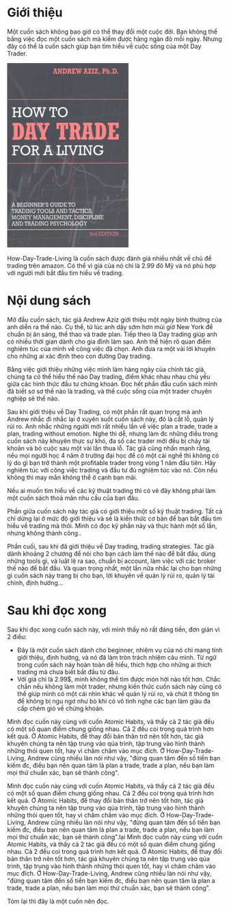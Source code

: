 # Giới thiệu

Một cuốn sách không bao giờ có thể thay đổi một cuộc đời. Bạn không thể bằng việc đọc một cuốn sách mà kiếm được hàng ngàn đô mỗi ngày. Nhưng đây có thể là cuốn sách giúp bạn tìm hiểu về cuộc sống của một Day Trader.

![How-Day-Trade-Living-Management.md](/9781535585958.jpg)

How-Day-Trade-Living là cuốn sách được đánh giá nhiều nhất về chủ đề trading trên amazon. Có thể vì giá của nó chỉ là 2.99 đô Mỹ và nó phù hợp với người mới bắt đầu tìm hiểu về trading.

# Nội dung sách
Mở đầu cuốn sách, tác giả Andrew Aziz giới thiệu một ngày bình thường của anh diễn ra thế nào. Cụ thể, từ lúc anh dậy sớm hơn múi giờ New York để chuẩn bị ăn sáng, thể thao và trade plan. Tiếp theo là Day trading giúp anh có nhiều thời gian dành cho gia đình làm sao. Anh thể hiện rõ quan điểm nghiêm túc của mình về công việc đã chọn. Anh đưa ra một vài lời khuyên cho những ai xác định theo con đường Day trading.

Bằng việc giới thiệu những việc mình làm hàng ngày của chính tác giả, chúng ta có thể hiểu thế nào  Day trading, điểm khác nhau nhau chủ yếu giữa các hình thức đầu tư chứng khoán. Đọc hết phần đầu cuốn sách mình đã biết sơ sơ thế nào là trading, và thế cuộc sống của một trader chuyên nghiệp sẽ thế nào.

Sau khi giới thiệu về Day Trading, có một phần rất quan trọng mà anh Andrew nhắc đi nhắc lại ở xuyên suốt cuốn sách này, đó là cắt lỗ, quản lý rủi ro. Anh nhắc những người mới rất nhiều lần về việc plan a trade, trade a plan, trading without emotion. Nghe thì dễ, nhưng làm đc những điều trong cuốn sách này khuyên thực sự khó, đa số các trader mới đều bị cháy tài khoản và bỏ cuộc sau một vài lần thua lỗ. Tác giả cũng nhấn mạnh rằng, nếu mọi người học 4 năm ở trường đại học để có một cái nghề thì không có lý do gì bạn trở thành một profitable trader trong vòng 1 năm đầu tiên. Hãy nghiêm túc với công việc trading và đầu tư đủ nghiêm túc vào nó. Còn nếu không thì may mắn không thể ở cạnh bạn mãi. 

Nếu ai muốn tìm hiểu về các kỹ thuật trading thì có vẻ đây không phải làm một cuốn sách thoả mãn nhu cầu của bạn đâu.

Phần giữa cuốn sách này tác giả có giới thiệu một số kỹ thuật trading. Tất cả chỉ dừng lại ở mức độ giới thiệu và sẽ là kiến thức cơ bản để bạn bắt đầu tìm hiểu về trading mà thôi. Mình có đọc kỹ phần này và thực hành một số lần, nhưng không thành công..

Phần cuối, sau khi đã giới thiệu về Day trading, trading strategies. Tác giả dành khoảng 2 chương để nói cho bạn cách làm thế nào để bắt đầu, dùng những tools gì, và luật lệ ra sao, chuẩn bị account, làm việc với các broker thế nào để bắt đầu. Và quan trọng nhất, một lần nữa nhắc lại cho bạn những gì cuốn sách này trang bị cho bạn, lời khuyên về quản lý rủi ro, quản lý tài chính, định hướng...

# Sau khi đọc xong
Sau khi đọc xong cuốn sách này, với mình thấy nó rất đáng tiền, đơn giản vì 2 điều:
- Đây là một cuốn sách dành cho beginner, nhiệm vụ của nó chỉ mang tính giới thiệu, định hướng, và nó đã làm tròn trách nhiệm cảu mình. Từ ngữ trong cuốn sách này hoàn toàn dễ hiểu, thích hợp cho những ai thích trading mà chưa biết bắt đầu từ đâu.
- Với giá chỉ là 2.99$, mình không thể tìm được món hời nào tốt hơn. Chắc chắn nếu không làm một trader, nhưng kiến thức cuốn sách này cũng có thể giúp mình có một cái nhìn khác về quản lý rủi ro, và chút ít thông tin để không bị ngu ngơ như bò khi có vô tình nghe các bạn làm giàu đa cấp chém gió về chứng khoán.

Mình đọc cuốn này cùng với cuốn Atomic Habits, và thấy cả 2 tác giả đều có một số quan điểm chung giống nhau. Cả 2 đều coi trong quá trình hơn kết quả. Ở Atomic Habits, để thay đổi bản thân trở nên tốt hơn, tác giả khuyên chúng ta nên tập trung vào qúa trình, tập trung vào hình thành những thói quen tốt, hay vì chăm chăm vào mục đích. Ở How-Day-Trade-Living, Andrew cũng nhiều làn nói như vậy, "đừng quan tâm đến số tiền bạn kiếm đc, điều bạn nên quan tâm là plan a trade, trade a plan, nếu bạn làm mọi thứ chuẩn xác, bạn sẽ thành công".
 
Mình đọc cuốn này cùng với cuốn Atomic Habits, và thấy cả 2 tác giả đều có một số quan điểm chung giống nhau. Cả 2 đều coi trong quá trình hơn kết quả. Ở Atomic Habits, để thay đổi bản thân trở nên tốt hơn, tác giả khuyên chúng ta nên tập trung vào qúa trình, tập trung vào hình thành những thói quen tốt, hay vì chăm chăm vào mục đích. Ở How-Day-Trade-Living, Andrew cũng nhiều làn nói như vậy, "đừng quan tâm đến số tiền bạn kiếm đc, điều bạn nên quan tâm là plan a trade, trade a plan, nếu bạn làm mọi thứ chuẩn xác, bạn sẽ thành công".lại 
Mình đọc cuốn này cùng với cuốn Atomic Habits, và thấy cả 2 tác giả đều có một số quan điểm chung giống nhau. Cả 2 đều coi trong quá trình hơn kết quả. Ở Atomic Habits, để thay đổi bản thân trở nên tốt hơn, tác giả khuyên chúng ta nên tập trung vào qúa trình, tập trung vào hình thành những thói quen tốt, hay vì chăm chăm vào mục đích. Ở How-Day-Trade-Living, Andrew cũng nhiều làn nói như vậy, "đừng quan tâm đến số tiền bạn kiếm đc, điều bạn nên quan tâm là plan a trade, trade a plan, nếu bạn làm mọi thứ chuẩn xác, bạn sẽ thành công".

Tóm lại thì đây là một cuốn nên đọc.
